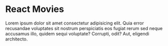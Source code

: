 # React Movies

Lorem ipsum dolor sit amet consectetur adipisicing elit. Quia error recusandae voluptates sit nostrum perspiciatis eos fugiat rerum sed neque accusamus illo, quidem sequi voluptate? Corrupti, odit? Aut, eligendi architecto.
